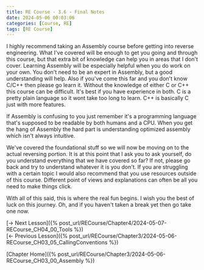 ```yaml
---
title: RE Course - 3.6 - Final Notes
date: 2024-05-06 00:03:06
categories: [Course, RE]
tags: [RE Course]
---
```


I highly recommend taking an Assembly course before getting into reverse engineering. What I've covered will be enough to get you going and through this course, but that extra bit of knowledge can help you in areas that I don't cover. Learning Assembly will be especially helpful when you do work on your own. You don't need to be an expert in Assembly, but a good understanding will help. Also if you've come this far and you don't know C/C++ then please go learn it. Without the knowledge of either C or C++ this course can be difficult. It's best if you have experience in both. C is a pretty plain language so it wont take too long to learn. C++ is basically C just with more features.

If Assembly is confusing to you just remember it's a programming language that's supposed to be readable by both humans and a CPU. When you get the hang of Assembly the hard part is understanding optimized assembly which isn't always intuitive.

We've covered the foundational stuff so we will now be moving on to the actual reversing portion. It is at this point that I ask you to ask yourself, do you understand everything that we have covered so far? If not, please go back and try to understand whatever it is you don't. If you are struggling with a certain topic I would also recommend that you use resources outside of this course. Different point of views and explanations can often be all you need to make things click.

With all of this said, this is where the real fun begins. I wish you the best of luck on this journey. Oh, and if you haven't taken a break yet then go take one now.

[-> Next Lesson]({% post_url/RECourse/Chapter4/2024-05-07-RECourse_CH04_00_Tools %})  
[<- Previous Lesson]({% post_url/RECourse/Chapter3/2024-05-06-RECourse_CH03_05_CallingConventions %})  

[Chapter Home]({% post_url/RECourse/Chapter3/2024-05-06-RECourse_CH03_00_Assembly %})  
